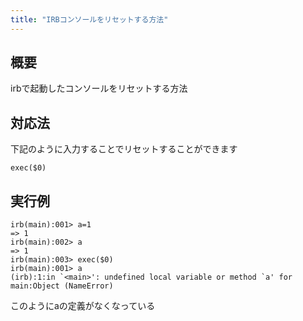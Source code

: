 ```yaml
---
title: "IRBコンソールをリセットする方法"
---
```


## 概要

irbで起動したコンソールをリセットする方法

## 対応法
下記のように入力することでリセットすることができます
```
exec($0)
```

## 実行例
```
irb(main):001> a=1
=> 1
irb(main):002> a
=> 1
irb(main):003> exec($0)
irb(main):001> a
(irb):1:in `<main>': undefined local variable or method `a' for main:Object (NameError)
```
このようにaの定義がなくなっている